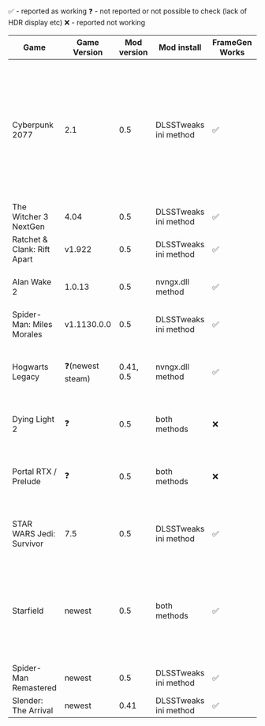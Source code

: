 ✅ - reported as working
❓ - not reported or not possible to check (lack of HDR display etc)
❌ - reported not working

| Game                        | Game Version | Mod version | Mod install | FrameGen Works | Ingame HDR | Other issues                                           |
|-----------------------------|---------|-------------|-------------|-------|------------|----------------------------------------------------------------------|
| Cyberpunk 2077              | 2.1     | 0.5         | DLSSTweaks ini method  | ✅     | ✅          | Ghosting/artifact line at the bottem of the screen when driving fast, reported no ghosting when using no upscale/FSR2 upscale instead of DLSS, can be issue of DLSS upscale or FG bug |
| The Witcher 3 NextGen       | 4.04    | 0.5         | DLSSTweaks ini method  | ✅     | ✅          | Looks like no issues                                   |
| Ratchet & Clank: Rift Apart | v1.922  | 0.5         | DLSSTweaks ini method  | ✅     | ✅          | Garbled UI even without any upscale enabled            |
| Alan Wake 2                 | 1.0.13  | 0.5         | nvngx.dll method       | ✅     | ✅          | Ghosting around player character in DLSS upscale mode  |
| Spider-Man: Miles Morales   | v1.1130.0.0  | 0.5    | DLSSTweaks ini method  | ✅     | ❓ | Looks like no issues                          |
| Hogwarts Legacy             | ❓(newest steam)  | 0.41, 0.5  | nvngx.dll method  | ✅ | ❓ | No UI artifacts, can not use DLSS Sharpening with FG, causes game crash  |
| Dying Light 2               | ❓      | 0.5         | both methods            | ❌     | ❓ | both install methods reported not working   |
| Portal RTX / Prelude        | ❓      | 0.5         | both methods            | ❌     | ❓ | both install methods reported not working, no FG available or crashing   |
| STAR WARS Jedi: Survivor    | 7.5     | 0.5         | DLSSTweaks ini method  | ✅     | ❓ | User had to rename nvngx.dll to dxgi.dll to make it work   |
| Starfield                   | newest  | 0.5        | both methods           | ✅     | ❓ | Looks to be okay, but nvngx.dll method can crash when travelling between planets, dlsstweaks ini does not  |
| Spider-Man Remastered       | newest  | 0.5        | DLSSTweaks ini method  | ✅     | ❓ | Looks like no issues |
| Slender: The Arrival        | newest  | 0.41       | DLSSTweaks ini method  | ✅     | ❓ | Looks like no issues |
